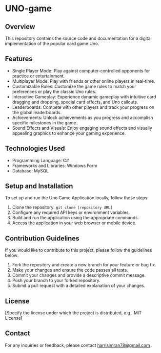 # UNO-game

## Overview
This repository contains the source code and documentation for a digital implementation of the popular card game Uno.

## Features
- Single Player Mode: Play against computer-controlled opponents for practice or entertainment.
- Multiplayer Mode: Play with friends or other online players in real-time.
- Customizable Rules: Customize the game rules to match your preferences or play the classic Uno rules.
- Interactive Gameplay: Experience dynamic gameplay with intuitive card dragging and dropping, special card effects, and Uno callouts.
- Leaderboards: Compete with other players and track your progress on the global leaderboards.
- Achievements: Unlock achievements as you progress and accomplish specific milestones in the game.
- Sound Effects and Visuals: Enjoy engaging sound effects and visually appealing graphics to enhance your gaming experience.

## Technologies Used
- Programming Language: C#
- Frameworks and Libraries: Windows Form
- Database: MySQL

## Setup and Installation
To set up and run the Uno Game Application locally, follow these steps:

1. Clone the repository: `git clone [repository URL]`
2. Configure any required API keys or environment variables.
3. Build and run the application using the appropriate commands.
4. Access the application in your web browser or mobile device.

## Contribution Guidelines
If you would like to contribute to this project, please follow the guidelines below:

1. Fork the repository and create a new branch for your feature or bug fix.
2. Make your changes and ensure the code passes all tests.
3. Commit your changes and provide a descriptive commit message.
4. Push your branch to your forked repository.
5. Submit a pull request with a detailed explanation of your changes.

## License
[Specify the license under which the project is distributed, e.g., MIT License]

## Contact
For any inquiries or feedback, please contact harrisimran78@gmail.com .
